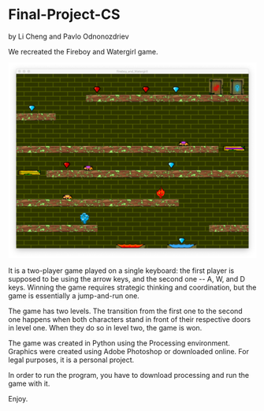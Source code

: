 # Final-Project-CS

by Li Cheng and Pavlo Odnonozdriev

We recreated the Fireboy and Watergirl game.

![Screenshot](sample.png)

It is a two-player game played on a single keyboard: the first player is supposed to be using the arrow keys, and the second one -- A, W, and D keys. Winning the game requires strategic thinking and coordination, but the game is essentially a jump-and-run one.

The game has two levels. The transition from the first one to the second one happens when both characters stand in front of their respective doors in level one. When they do so in level two, the game is won.

The game was created in Python using the Processing environment. Graphics were created using Adobe Photoshop or downloaded online. For legal purposes, it is a personal project.

In order to run the program, you have to download processing and run the game with it.

Enjoy.

